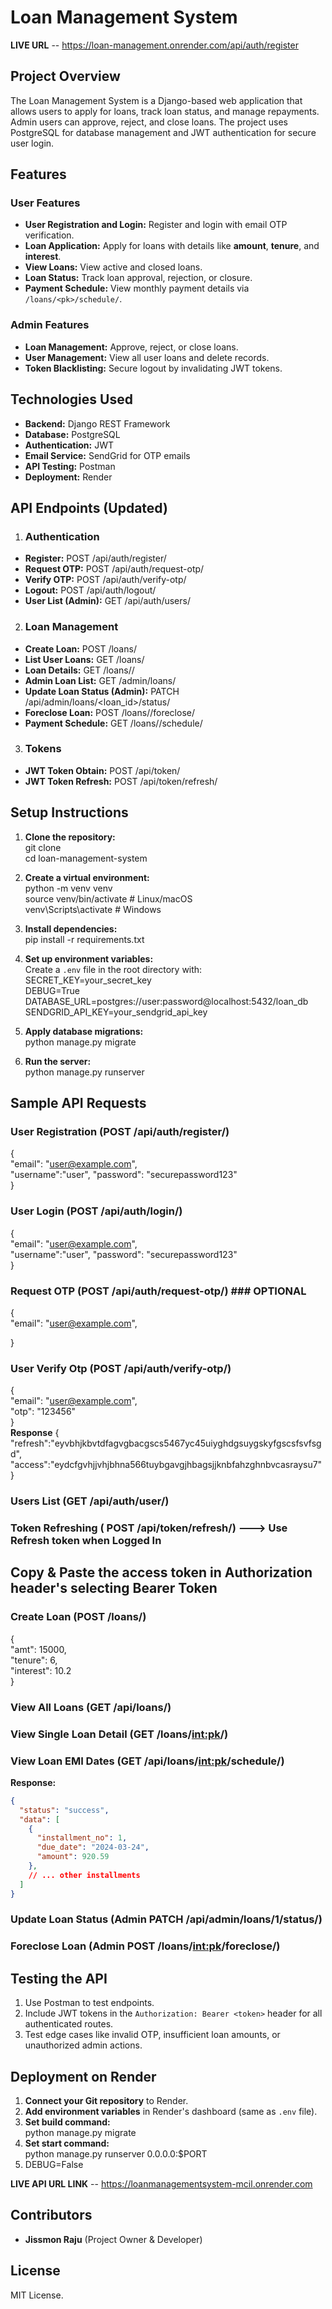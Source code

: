 # Loan Management System  
**LIVE URL**
-- https://loan-management.onrender.com/api/auth/register

## Project Overview  
The Loan Management System is a Django-based web application that allows users to apply for loans, track loan status, and manage repayments. Admin users can approve, reject, and close loans. The project uses PostgreSQL for database management and JWT authentication for secure user login.  

## Features  
### User Features  
- **User Registration and Login:** Register and login with email OTP verification.  
- **Loan Application:** Apply for loans with details like **amount**, **tenure**, and **interest**.  
- **View Loans:** View active and closed loans.  
- **Loan Status:** Track loan approval, rejection, or closure.  
- **Payment Schedule:** View monthly payment details via `/loans/<pk>/schedule/`.  

### Admin Features  
- **Loan Management:** Approve, reject, or close loans.  
- **User Management:** View all user loans and delete records.  
- **Token Blacklisting:** Secure logout by invalidating JWT tokens.  

## Technologies Used  
- **Backend:** Django REST Framework  
- **Database:** PostgreSQL  
- **Authentication:** JWT  
- **Email Service:** SendGrid for OTP emails  
- **API Testing:** Postman  
- **Deployment:** Render  

## API Endpoints (Updated) 

1. ### Authentication  
- **Register:** POST /api/auth/register/  
- **Request OTP:** POST /api/auth/request-otp/  
- **Verify OTP:** POST /api/auth/verify-otp/  
- **Logout:** POST /api/auth/logout/  
- **User List (Admin):** GET /api/auth/users/  

2. ### Loan Management  
- **Create Loan:** POST /loans/  
- **List User Loans:** GET /loans/  
- **Loan Details:** GET /loans/<pk>/  
- **Admin Loan List:** GET /admin/loans/  
- **Update Loan Status (Admin):** PATCH /api/admin/loans/<loan_id>/status/  
- **Foreclose Loan:** POST /loans/<pk>/foreclose/  
- **Payment Schedule:** GET /loans/<pk>/schedule/  

3. ### Tokens  
- **JWT Token Obtain:** POST /api/token/  
- **JWT Token Refresh:** POST /api/token/refresh/  

## Setup Instructions  
1. **Clone the repository:**  
   git clone <repo-url>  
   cd loan-management-system  

2. **Create a virtual environment:**  
   python -m venv venv  
   source venv/bin/activate  # Linux/macOS  
   venv\Scripts\activate     # Windows  

3. **Install dependencies:**  
   pip install -r requirements.txt  

4. **Set up environment variables:**  
   Create a `.env` file in the root directory with:  
   SECRET_KEY=your_secret_key  
   DEBUG=True  
   DATABASE_URL=postgres://user:password@localhost:5432/loan_db  
   SENDGRID_API_KEY=your_sendgrid_api_key  

5. **Apply database migrations:**  
   python manage.py migrate  

6. **Run the server:**  
   python manage.py runserver  

## Sample API Requests  
### User Registration (POST /api/auth/register/)  
{  
  "email": "user@example.com",  
  "username":"user",
  "password": "securepassword123"  
}  
### User Login (POST /api/auth/login/) 
{  
  "email": "user@example.com",  
  "username":"user",
  "password": "securepassword123"  
}  
### Request OTP (POST /api/auth/request-otp/)  ### OPTIONAL
{  
  "email": "user@example.com",  
   
}  
### User Verify Otp (POST /api/auth/verify-otp/) 
{  
  "email": "user@example.com",  
  "otp": "123456"  
}  
**Response**
{
   "refresh":"eyvbhjkbvtdfagvgbacgscs5467yc45uiyghdgsuygskyfgscsfsvfsgd",
   "access":"eydcfgvhjjvhjbhna566tuybgavgjhbagsjjknbfahzghnbvcasraysu7"
}

### Users List (GET /api/auth/user/) 

### Token Refreshing ( POST /api/token/refresh/) ---> Use Refresh token when Logged In

## Copy & Paste the access token in Authorization header's selecting Bearer Token

### Create Loan (POST /loans/)  
{  
  "amt": 15000,  
  "tenure": 6,  
  "interest": 10.2  
}  

### View All Loans (GET /api/loans/)  

### View Single Loan Detail (GET /loans/<int:pk>/)  

### View Loan EMI Dates (GET /api/loans/<int:pk>/schedule/)
**Response:**  
```json  
{
  "status": "success",
  "data": [
    {
      "installment_no": 1,
      "due_date": "2024-03-24",
      "amount": 920.59
    },
    // ... other installments
  ]
}
```

### Update Loan Status (Admin PATCH /api/admin/loans/1/status/)  

### Foreclose Loan (Admin POST /loans/<int:pk>/foreclose/)  


## Testing the API  
1. Use Postman to test endpoints.  
2. Include JWT tokens in the `Authorization: Bearer <token>` header for all authenticated routes.  
3. Test edge cases like invalid OTP, insufficient loan amounts, or unauthorized admin actions.  

## Deployment on Render  
1. **Connect your Git repository** to Render.  
2. **Add environment variables** in Render's dashboard (same as `.env` file).  
3. **Set build command:**  
   python manage.py migrate  
4. **Set start command:**  
   python manage.py runserver 0.0.0.0:$PORT
5. DEBUG=False 

**LIVE API URL LINK**
-- https://loanmanagementsystem-mcil.onrender.com



## Contributors  
- **Jissmon Raju** (Project Owner & Developer)  

## License  
MIT License.  
